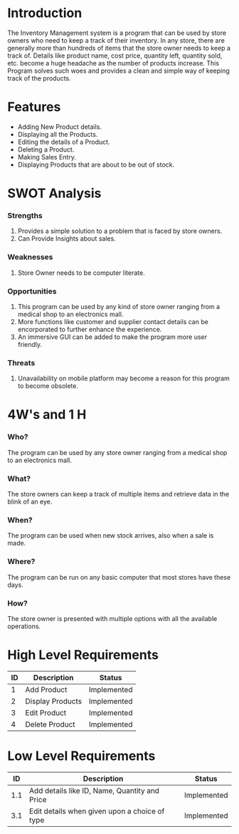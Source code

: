 # Introduction
The Inventory Management system is a program that can be used by store owners who need to keep a track of their inventory. In any store, there are generally more than hundreds of items that the store owner needs to keep a track of. Details like product name, cost price, quantity left, quantity sold, etc. become a huge headache as the number of products increase. This Program solves such woes and provides a clean and simple way of keeping track of the products. 

# Features
- Adding New Product details.
- Displaying all the Products.
- Editing the details of a Product.
- Deleting a Product.
- Making Sales Entry.
- Displaying Products that are about to be out of stock.

# SWOT Analysis
### Strengths

1. Provides a simple solution to a problem that is faced by store owners.
2. Can Provide Insights about sales.

### Weaknesses

1. Store Owner needs to be computer literate.

### Opportunities

1. This program can be used by any kind of store owner ranging from a medical shop to an electronics mall.
2. More functions like customer and supplier contact details can be encorporated to further enhance the experience.
3. An immersive GUI can be added to make the program more user friendly.

### Threats

1. Unavailability on mobile platform may become a reason for this program to become obsolete.

# 4W's and 1 H
### Who?
The program can be used by any store owner ranging from a medical shop to an electronics mall.

### What?
The store owners can keep a track of multiple items and retrieve data in the blink of an eye.

### When?
The program can be used when new stock arrives, also when a sale is made.

### Where?
The program can be run on any basic computer that most stores have these days.

### How?
The store owner is presented with multiple options with all the available operations.

# High Level Requirements

| ID | Description            | Status      |
| -- | ---------------------- | ----------- |
| 1  | Add Product            | Implemented |
| 2  | Display Products       | Implemented |
| 3  | Edit Product           | Implemented |
| 4  | Delete Product         | Implemented |

# Low Level Requirements

| ID   | Description                                                        | Status      |
| ---- | ------------------------------------------------------------------ | ----------- |
| 1.1  | Add details like ID, Name, Quantity and Price                      | Implemented |
| 3.1  | Edit details when given upon a choice of type                      | Implemented |
